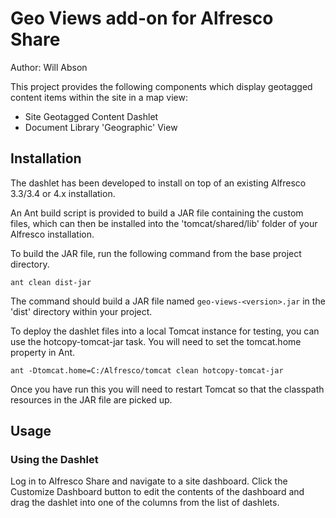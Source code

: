 Geo Views add-on for Alfresco Share
===================================

Author: Will Abson

This project provides the following components which display geotagged content
items within the site in a map view:

  * Site Geotagged Content Dashlet
  * Document Library 'Geographic' View

Installation
------------

The dashlet has been developed to install on top of an existing Alfresco
3.3/3.4 or 4.x installation.

An Ant build script is provided to build a JAR file containing the 
custom files, which can then be installed into the 'tomcat/shared/lib' folder 
of your Alfresco installation.

To build the JAR file, run the following command from the base project 
directory.

    ant clean dist-jar

The command should build a JAR file named `geo-views-<version>.jar`
in the 'dist' directory within your project.

To deploy the dashlet files into a local Tomcat instance for testing, you can 
use the hotcopy-tomcat-jar task. You will need to set the tomcat.home
property in Ant.

    ant -Dtomcat.home=C:/Alfresco/tomcat clean hotcopy-tomcat-jar
    
Once you have run this you will need to restart Tomcat so that the classpath 
resources in the JAR file are picked up.

Usage
-----

### Using the Dashlet

Log in to Alfresco Share and navigate to a site dashboard. Click the 
Customize Dashboard button to edit the contents of the dashboard and drag 
the dashlet into one of the columns from the list of dashlets.

